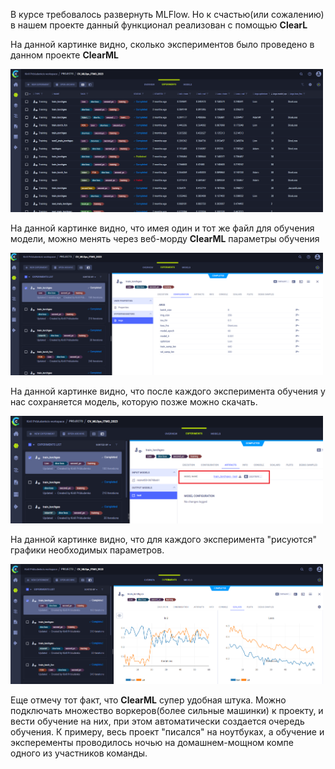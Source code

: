 В курсе требовалось развернуть MLFlow. Но к счастью(или сожалению) в нашем проекте данный функционал реализован с помощью **ClearL**

На данной картинке видно, сколько экспериментов было проведено в данном проекте **ClearML**
 
 
<a href="/MLOps_course/MLFlow/Example_of_exp_1.png"><img src="/MLOps_course/MLFlow/Example_of_exp_1.png" style="width: 500px; max-width: 100%; height: auto" title="Click for the larger version." /></a>


На данной картинке видно, что имея один и тот же файл для обучения модели, можно менять через веб-морду **ClearML** параметры обучения
 
 
<a href="/MLOps_course/MLFlow/Example_of_exp_2.png"><img src="/MLOps_course/MLFlow/Example_of_exp_2.png" style="width: 500px; max-width: 100%; height: auto" title="Click for the larger version." /></a>


На данной картинке видно, что после каждого эксперимента обучения у нас сохраняется модель, которую позже можно скачать.


<a href="/MLOps_course/MLFlow/Example_of_exp_3.png"><img src="/MLOps_course/MLFlow/Example_of_exp_3.png" style="width: 500px; max-width: 100%; height: auto" title="Click for the larger version." /></a>


На данной картинке видно, что для каждого эксперимента "рисуются" графики необходимых параметров.


<a href="/MLOps_course/MLFlow/Example_of_exp_4.png"><img src="/MLOps_course/MLFlow/Example_of_exp_4.png" style="width: 500px; max-width: 100%; height: auto" title="Click for the larger version." /></a>


Еще отмечу тот факт, что **ClearML** супер удобная штука. Можно подключать множество воркеров(более сильные машинки) к проекту, и вести обучение на них, при этом автоматически создается очередь обучения. К примеру, весь проект "писался" на ноутбуках, а обучение и эксперементы проводилось ночью на домашнем-мощном компе одного из участников команды.